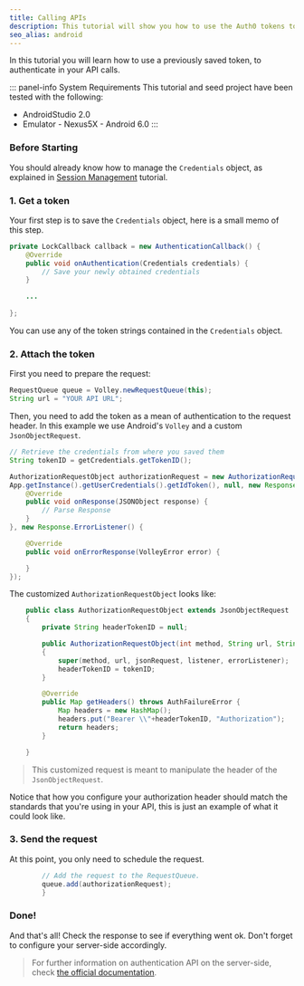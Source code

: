 ```yaml
---
title: Calling APIs
description: This tutorial will show you how to use the Auth0 tokens to make authenticated API calls.
seo_alias: android
---
```


In this tutorial you will learn how to use a previously saved token, to authenticate in your API calls.

::: panel-info System Requirements
This tutorial and seed project have been tested with the following:

* AndroidStudio 2.0
* Emulator - Nexus5X - Android 6.0 
  :::


### Before Starting

You should already know how to manage the `Credentials` object, as explained in [Session Management](03-session-handling.md) tutorial.

### 1. Get a token

Your first step is to save the `Credentials` object, here is a small memo of this step.

```java
private LockCallback callback = new AuthenticationCallback() {
	@Override
	public void onAuthentication(Credentials credentials) {
		// Save your newly obtained credentials
	}

	...
            
};
```
You can use any of the token strings contained in the `Credentials` object.

### 2. Attach the token

First you need to prepare the request:

```java
RequestQueue queue = Volley.newRequestQueue(this);
String url = "YOUR API URL";
```

Then, you need to add the token as a mean of authentication to the request header. In this example we use Android's `Volley` and a custom `JsonObjectRequest`.
   
```java     
// Retrieve the credentials from where you saved them
String tokenID = getCredentials.getTokenID();

AuthorizationRequestObject authorizationRequest = new AuthorizationRequestObject(Request.Method.GET,url, 
App.getInstance().getUserCredentials().getIdToken(), null, new Response.Listener<JSONObject>() {
	@Override
	public void onResponse(JSONObject response) {
		// Parse Response
	}
}, new Response.ErrorListener() {

	@Override
	public void onErrorResponse(VolleyError error) {

	}
});
```

The customized `AuthorizationRequestObject` looks like:

```java
	public class AuthorizationRequestObject extends JsonObjectRequest
    {
        private String headerTokenID = null;

        public AuthorizationRequestObject(int method, String url, String tokenID, JSONObject jsonRequest, Response.Listener listener, Response.ErrorListener errorListener)
        {
            super(method, url, jsonRequest, listener, errorListener);
            headerTokenID = tokenID;
        }

        @Override
        public Map getHeaders() throws AuthFailureError {
            Map headers = new HashMap();
            headers.put("Bearer \\"+headerTokenID, "Authorization");
            return headers;
        }

    }
```
	
> This customized request is meant to manipulate the header of the `JsonObjectRequest`.	
	
Notice that how you configure your authorization header should match the standards that you're using in your API, this is just an example of what it could look like.
	
       
### 3. Send the request

At this point, you only need to schedule the request.

```java
		// Add the request to the RequestQueue.
        queue.add(authorizationRequest);        
        }      
```

### Done!

And that's all! Check the response to see if everything went ok.
Don't forget to configure your server-side accordingly.

> For further information on authentication API on the server-side, check [the official documentation](https://auth0.com/docs/api/authentication).

